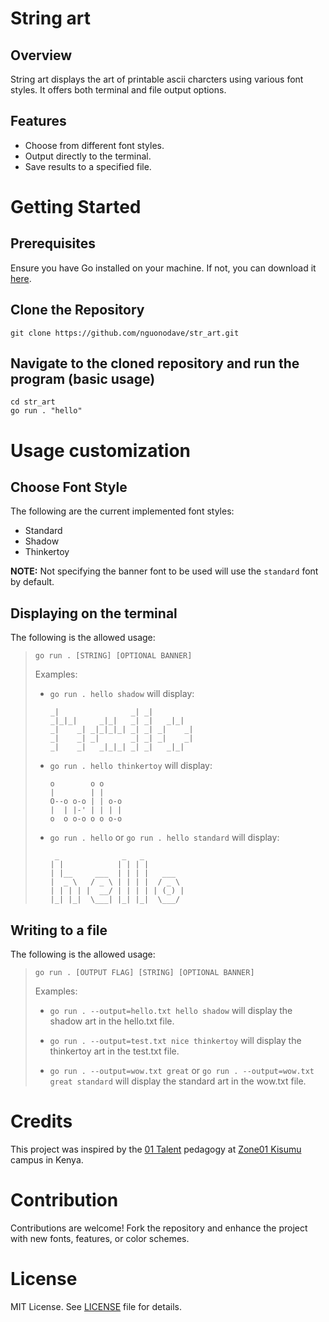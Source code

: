 # String art
## Overview

String art displays the art of printable ascii charcters using various font styles. It offers both terminal and file output options.

## Features
- Choose from different font styles.
- Output directly to the terminal.
- Save results to a specified file.

# Getting Started
## Prerequisites

Ensure you have Go installed on your machine. If not, you can download it [here](https://go.dev/dl/).

## Clone the Repository

```
git clone https://github.com/nguonodave/str_art.git
```

## Navigate to the cloned repository and run the program (basic usage)

```
cd str_art
go run . "hello"
```

# Usage customization
## Choose Font Style

The following are the current implemented font styles:
- Standard
- Shadow
- Thinkertoy

**NOTE:** Not specifying the banner font to be used will use the `standard` font by default.

## Displaying on the terminal

The following is the allowed usage:

>`go run . [STRING] [OPTIONAL BANNER]`
>
>Examples:
>- `go run . hello shadow` will display:
>   ```
>   _|                _| _|          
>   _|_|_|     _|_|   _| _|   _|_|   
>   _|    _| _|_|_|_| _| _| _|    _| 
>   _|    _| _|       _| _| _|    _| 
>   _|    _|   _|_|_| _| _|   _|_|   
>   ```
>- `go run . hello thinkertoy` will display:
>   ```
>   o        o o     
>   |        | |     
>   O--o o-o | | o-o 
>   |  | |-' | | | | 
>   o  o o-o o o o-o 
>   ```
>- `go run . hello` or `go run . hello standard` will display:
>   ```
>    _              _   _
>   | |            | | | |         
>   | |__     ___  | | | |   ___   
>   |  _ \   / _ \ | | | |  / _ \  
>   | | | | |  __/ | | | | | (_) | 
>   |_| |_|  \___| |_| |_|  \___/  
>   ```

## Writing to a file

The following is the allowed usage:

>`go run . [OUTPUT FLAG] [STRING] [OPTIONAL BANNER]`
>
>Examples:
>- `go run . --output=hello.txt hello shadow` will display the shadow art in the hello.txt file.
>
>- `go run . --output=test.txt nice thinkertoy` will display the thinkertoy art in the test.txt file.
>
>- `go run . --output=wow.txt great` or `go run . --output=wow.txt great standard` will display the standard art in the wow.txt file.

# Credits

This project was inspired by the [01 Talent](https://01talent.com/) pedagogy at [Zone01 Kisumu](https://www.zone01kisumu.ke/) campus in Kenya.

# Contribution

Contributions are welcome! Fork the repository and enhance the project with new fonts, features, or color schemes.

# License

MIT License. See [LICENSE](LICENSE) file for details.
